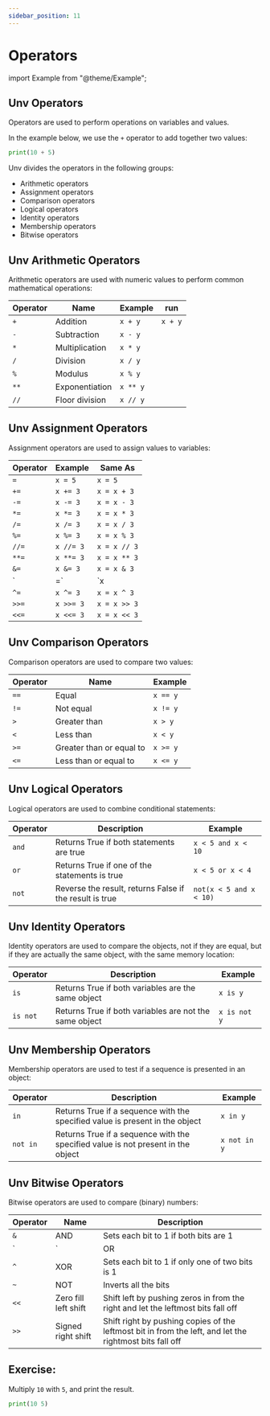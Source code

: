 ```yaml
---
sidebar_position: 11
---
```

# Operators

import Example from "@theme/Example";

## Unv Operators

Operators are used to perform operations on variables and values.

In the example below, we use the `+` operator to add together two values:

```py
print(10 + 5)
```

Unv divides the operators in the following groups:

- Arithmetic operators
- Assignment operators
- Comparison operators
- Logical operators
- Identity operators
- Membership operators
- Bitwise operators

## Unv Arithmetic Operators

Arithmetic operators are used with numeric values to perform common mathematical operations:

Operator|Name|Example|run
-|-|-|-
`+`|Addition|`x + y`| <Example>`x + y`</Example>
`-`|Subtraction|`x - y`
`*`|Multiplication|`x * y`
`/`|Division|`x / y`
`%`|Modulus|`x % y`
`**`|Exponentiation|`x ** y`
`//`|Floor division|`x // y`

## Unv Assignment Operators

Assignment operators are used to assign values to variables:

Operator|Example|Same As
-|-|-
`=`|`x = 5`|`x = 5`
`+=`|`x += 3`|`x = x + 3`
`-=`|`x -= 3`|`x = x - 3`
`*=`|`x *= 3`|`x = x * 3`
`/=`|`x /= 3`|`x = x / 3`
`%=`|`x %= 3`|`x = x % 3`
`//=`|`x //= 3`|`x = x // 3`
`**=`|`x **= 3`|`x = x ** 3`
`&=`|`x &= 3`|`x = x & 3`
`|=`|`x |= 3`|`x = x | 3`
`^=`|`x ^= 3`|`x = x ^ 3`
`>>=`|`x >>= 3`|`x = x >> 3`
`<<=`|`x <<= 3`|`x = x << 3`

## Unv Comparison Operators

Comparison operators are used to compare two values:

Operator|Name|Example
-|-|-
`==`|Equal|`x == y`
`!=`|Not equal|`x != y`
`>`|Greater than|`x > y`
`<`|Less than|`x < y`
`>=`|Greater than or equal to|`x >= y`
`<=`|Less than or equal to|`x <= y`

## Unv Logical Operators

Logical operators are used to combine conditional statements:

Operator|Description|Example
-|-|-
`and`|Returns True if both statements are true|`x < 5 and x < 10`
`or`|Returns True if one of the statements is true|`x < 5 or x < 4`
`not`|Reverse the result, returns False if the result is true|`not(x < 5 and x < 10)`

## Unv Identity Operators

Identity operators are used to compare the objects, not if they are equal, but if they are actually the same object, with the same memory location:

Operator|Description|Example
-|-|-
`is`|Returns True if both variables are the same object|`x is y`
`is not`|Returns True if both variables are not the same object|`x is not y`

## Unv Membership Operators

Membership operators are used to test if a sequence is presented in an object:

Operator|Description|Example
-|-|-
`in`|Returns True if a sequence with the specified value is present in the object|`x in y`
`not in`|Returns True if a sequence with the specified value is not present in the object|`x not in y`

## Unv Bitwise Operators

Bitwise operators are used to compare (binary) numbers:

Operator|Name|Description
-|-|-
`&`|AND|Sets each bit to 1 if both bits are 1
`|`|OR|Sets each bit to 1 if one of two bits is 1
`^`|XOR|Sets each bit to 1 if only one of two bits is 1
`~`|NOT|Inverts all the bits
`<<`|Zero fill left shift|Shift left by pushing zeros in from the right and let the leftmost bits fall off
`>>`|Signed right shift|Shift right by pushing copies of the leftmost bit in from the left, and let the rightmost bits fall off  

## Exercise:

Multiply `10` with `5`, and print the result.

```py
print(10 5)
```
